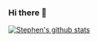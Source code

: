 ### Hi there 👋

[![Stephen's github stats](https://github-readme-stats.vercel.app/api?username=steveoni&show_icons=true&title_color=fff&icon_color=79ff97&text_color=9f9f9f&bg_color=151515&count_private=true&show_icons=true&hide=stars)](https://github.com/steveoni/)
